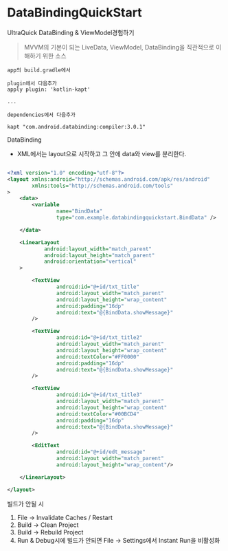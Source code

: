 # DataBindingQuickStart
UltraQuick DataBinding &amp; ViewModel경험하기 

> MVVM의 기본이 되는 LiveData, ViewModel, DataBinding을 직관적으로 이해하기 위한 소스 

~~~
app의 build.gradle에서 

plugin에서 다음추가 
apply plugin: 'kotlin-kapt'

...

dependencies에서 다음추가  

kapt "com.android.databinding:compiler:3.0.1"

~~~

DataBinding

- XML에서는 layout으로 시작하고 그 안에 data와 view를 분리한다. 

~~~xml

<?xml version="1.0" encoding="utf-8"?>
<layout xmlns:android="http://schemas.android.com/apk/res/android"
        xmlns:tools="http://schemas.android.com/tools"
>
    <data>
        <variable
                name="BindData"
                type="com.example.databindingquickstart.BindData" />

    </data>

    <LinearLayout
            android:layout_width="match_parent"
            android:layout_height="match_parent"
            android:orientation="vertical"
    >

        <TextView
                android:id="@+id/txt_title"
                android:layout_width="match_parent"
                android:layout_height="wrap_content"
                android:padding="16dp"
                android:text="@{BindData.showMessage}"
        />

        <TextView
                android:id="@+id/txt_title2"
                android:layout_width="match_parent"
                android:layout_height="wrap_content"
                android:textColor="#FF0000"
                android:padding="16dp"
                android:text="@{BindData.showMessage}"
        />

        <TextView
                android:id="@+id/txt_title3"
                android:layout_width="match_parent"
                android:layout_height="wrap_content"
                android:textColor="#00BCD4"
                android:padding="16dp"
                android:text="@{BindData.showMessage}"
        />

        <EditText
                android:id="@+id/edt_message"
                android:layout_width="match_parent"
                android:layout_height="wrap_content"/>

    </LinearLayout>

</layout>

~~~

빌드가 안될 시

1. File  -> Invalidate Caches / Restart
2. Build -> Clean Project
3. Build -> Rebuild Project
4. Run & Debug시에 빌드가 안되면 File -> Settings에서 Instant Run을 비활성화
